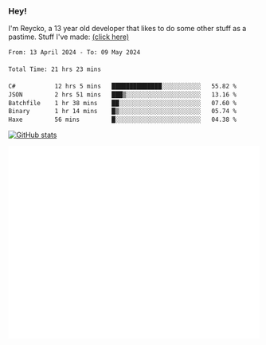 ### Hey!
I'm Reycko, a 13 year old developer that likes to do some other stuff as a pastime.
Stuff I've made: [(click here)](https://pastebin.com/raw/QiNpEYja)

<!--START_SECTION:wakasection-->

```txt
From: 13 April 2024 - To: 09 May 2024

Total Time: 21 hrs 23 mins

C#           12 hrs 5 mins   ██████████████░░░░░░░░░░░   55.82 %
JSON         2 hrs 51 mins   ███▒░░░░░░░░░░░░░░░░░░░░░   13.16 %
Batchfile    1 hr 38 mins    ██░░░░░░░░░░░░░░░░░░░░░░░   07.60 %
Binary       1 hr 14 mins    █▒░░░░░░░░░░░░░░░░░░░░░░░   05.74 %
Haxe         56 mins         █░░░░░░░░░░░░░░░░░░░░░░░░   04.38 %
```

<!--END_SECTION:wakasection-->

[![GitHub stats](https://github-readme-stats.vercel.app/api?username=Reycko&show_icons=true&theme=dark&hide_title=true&count_private=true)](https://github.com/anuraghazra/github-readme-stats)

![Metrics](/github-metrics.svg)
